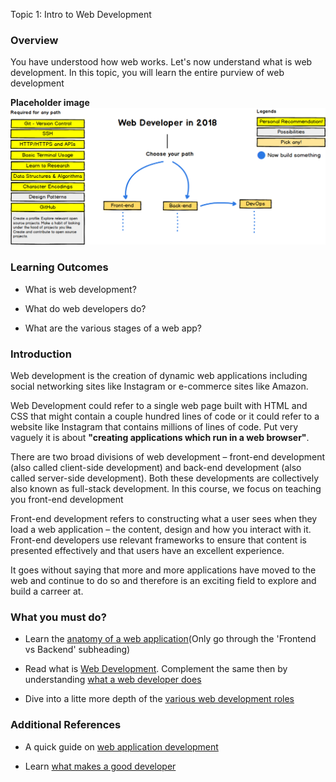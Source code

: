Topic 1: Intro to Web Development

### Overview

You have understood how web works. Let's now understand what is web development. In this topic, you will learn the entire purview of web development

**Placeholder image**
![sa](images/wd_path.png)

### Learning Outcomes

- What is web development?

- What do web developers do?

- What are the various stages of a web app?

### Introduction

Web development is the creation of dynamic web applications including social networking sites like Instagram or e-commerce sites like Amazon.

Web Development could refer to a single web page built with HTML and CSS that might contain a couple hundred lines of code or it could refer to a website like Instagram that contains millions of lines of code. Put very vaguely it is about **"creating applications which run in a web browser"**. 

There are two broad divisions of web development – front-end development (also called client-side development) and back-end development (also called server-side development). Both these developments are collectively also known as full-stack development. In this course, we focus on teaching you front-end development

Front-end development refers to constructing what a user sees when they load a web application – the content, design and how you interact with it.  Front-end developers use relevant frameworks to ensure that content is presented effectively and that users have an excellent experience.


It goes without saying that more and more applications have moved to the web and continue to do so and therefore is an exciting field to explore and build a carreer at.

### What you must do?
 
- Learn the [anatomy of a web application](http://www.inventivewheel.com/2016/02/02/anatomy-of-web-application-explained/)(Only go through the 'Frontend vs Backend' subheading) 

- Read what is [Web Development](https://blog.internshala.com/2018/07/web-development-101-a-beginners-guide-to-learning-web-development/). Complement the same then by understanding [what a web developer does](https://www.youtube.com/watch?v=GEfuOMzRgXo)

- Dive into a litte more depth of the [various web development roles](https://www.cleveroad.com/blog/web-development-team-structure-and-everything-you-need-to-know-about-it)




### Additional References



- A quick guide on [web application development](https://medium.com/development-io/guide-to-web-application-development-23d958104f1c)

- Learn [what makes a good developer](https://jaredthenerd.com/2013/05/What-Makes-A-Good-Developer/)

